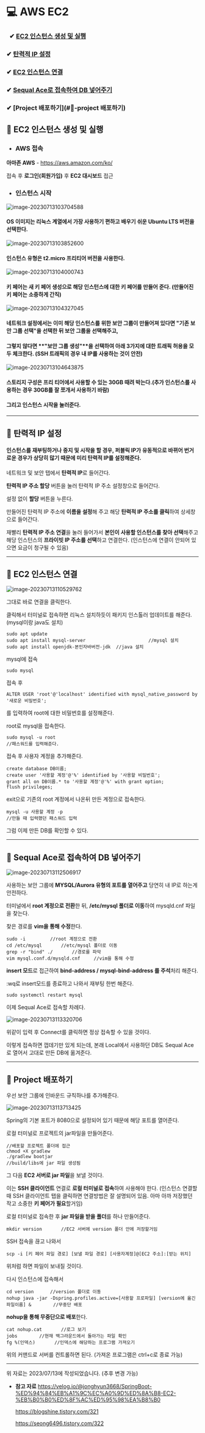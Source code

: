 💻 AWS EC2
=============



###     ✔ [EC2 인스턴스 생성 및 실행](#📖-EC2-인스턴스-생성-및-실행)

### ✔ [탄력적 IP 설정](#📖-탄력적-ip-설정)

### **✔ [EC2 인스턴스 연결](#📖-EC2-인스턴스-연결)**

### **✔ [Sequal Ace로 접속하여 DB 넣어주기](#📖-sequal-ace로-접속하여-db-넣어주기)**

### **✔ [Project 배포하기](#📖-project 배포하기)**



## 📖 EC2 인스턴스 생성 및 실행

* ### **AWS 접속**

**아마존 AWS** - https://aws.amazon.com/ko/

접속 후 **로그인(회원가입)** 후 **EC2 대시보드** 접근

* ### **인스턴스 시작**

![image-20230713103704588](image/os_image.png)

#### **OS 이미지**는 리눅스 계열에서 가장 사용하기 편하고 배우기 쉬운 **Ubuntu LTS 버전**을 선택한다.

![image-20230713103852600](image/instance_type.png)

#### **인스턴스 유형**은 **t2.micro 프리티어** 버전을 사용한다.

![image-20230713104000743](image/key.png)

#### **키 페어**는 **새 키 페어 생성**으로 해당 인스턴스에 대한 키 페어를 만들어 준다. (만들어진 키 페어는 소중하게 간직)

![image-20230713104327045](image/network.png)

#### **네트워크 설정**에서는 이미 해당 인스턴스를 위한 보안 그룹이 만들어져 있다면 "기존 보안 그룹 선택"을 선택한 뒤 보안 그룹을 선택해주고,

#### 그렇지 않다면 **"보안 그룹 생성"**을 선택하여 아래 **3가지에 대한 트래픽 허용을 모두 체크**한다. (SSH 트래픽의 경우 **내 IP**를 사용하는 것이 안전)

![image-20230713104643875](image/storage.png)

#### **스토리지 구성**은 프리 티어에서 사용할 수 있는 30GB 때려 박는다.(**추가 인스턴스를 사용하는 경우 30GB를 잘 쪼개서 사용하기 바람**)

#### 그리고 **인스턴스 시작**을 눌러준다.

---



## 📖 탄력적 IP 설정

#### 인스턴스를 재부팅하거나 중지 및 시작을 할 경우, 퍼블릭 IP가 유동적으로 바뀌어 번거로운 경우가 상당히 많기 때문에 미리 탄력적 IP를 설정해준다.

네트워크 및 보안 탭에서 **탄력적 IP**로 들어간다.

**탄력적 IP 주소 할당** 버튼을 눌러 탄력적 IP 주소 설정창으로 들어간다.

설정 없이 **할당** 버튼을 누른다. 

만들어진 탄력적 IP 주소에 **이름을 설정**해 주고 해당 **탄력적 IP 주소를 클릭**하여 상세창으로 들어간다.

재빨리 **탄력적 IP 주소 연결**을 눌러 들어가서 **본인이 사용할 인스턴스를 찾아 선택**해주고 해당 인스턴스의 **프라이빗 IP 주소를 선택**하고 연결한다. (인스턴스에 연결이 안되어 있으면 요금이 청구될 수 있음)

---



## 📖 EC2 인스턴스 연결

![image-20230713110529762](image/instance_link.png)

그대로 바로 연결을 클릭한다.

클릭해서 터미널로 접속하면 리눅스 설치하듯이 패키지 인스톨러 업데이트를 해준다. (mysql이랑 java도 설치)

```
sudo apt update
sudo apt install mysql-server						//mysql 설치
sudo apt install openjdk-본인자바버전-jdk	 //java 설치
```

mysql에 접속

```
sudo mysql
```

접속 후

```
ALTER USER 'root'@'localhost' identified with mysql_native_password by '새로운 비밀번호';
```

를 입력하여 root에 대한 비밀번호를 설정해준다.

root로 mysql을 접속한다.

```
sudo mysql -u root
//패스워드를 입력해준다.
```

접속 후 사용자 계정을 추가해준다.

```
create database DB이름;
create user '사용할 계정'@'%' identified by '사용할 비밀번호';
grant all on DB이름.* to '사용할 계정'@'%' with grant option;
flush privileges;
```

exit으로 기존의 root 계정에서 나온뒤 만든 계정으로 접속한다.

```
mysql -u 사용할 계정 -p
//만들 때 입력했던 패스워드 입력
```

그럼 이제 만든 DB를 확인할 수 있다.

---



## 📖 Sequal Ace로 접속하여 DB 넣어주기

![image-20230713112506917](image/mysql.png)

사용하는 보안 그룹에 **MYSQL/Aurora 유형의 포트를 열어주고** 당연히 내 IP로 하는게 안전하다.

터미널에서 **root 계정으로 전환**한 뒤, **/etc/mysql 폴더로 이동**하여 mysqld.cnf 파일을 찾는다.

찾은 경로를 **vim을 통해 수정**한다.

```
sudo -i			//root 계정으로 전환
cd /etc/mysql		//etc/mysql 폴더로 이동
grep -r "bind" ./		//경로를 파악
vim mysql.conf.d/mysqld.cnf		//vim을 통해 수정
```

**insert 모드**로 접근하여 **bind-address / mysql-bind-address 를 주석**처리 해준다.

:wq로 insert모드를 종료하고 나와서 재부팅 한번 해준다.

```
sudo systemctl restart mysql
```

이제 Sequal Ace로 접속할 차례다.

![image-20230713113320706](image/sequal_ace.png)

위같이 입력 후 Connect를 클릭하면 정상 접속할 수 있을 것이다.

이렇게 접속하면 껍데기만 있게 되는데, 본래 Local에서 사용하던 DB도 Sequal Ace로 열어서 고대로 만든 DB에 옮겨준다.

---



## 📖 Project 배포하기

우선 보안 그룹에 인바운드 규칙하나를 추가해준다.

![image-20230713113713425](image/port.png)

Spring의 기본 포트가 8080으로 설정되어 있기 때문에 해당 포트를 열어준다.

로컬 터미널로 프로젝트의 jar파일을 만들어준다.

```
//배포할 프로젝트 폴더에 접근
chmod +X gradlew
./gradlew bootjar
//build/libs에 jar 파일 생성됨
```

그 다음 **EC2 서버로 jar 파일**을 보낼 것이다.

이는 **SSH 클라이언트** 연결로 **로컬 터미널로 접속**하여 사용해야 한다. (인스턴스 연결할 때 SSH 클라이언트 탭을 클릭하면 연결방법은 잘 설명되어 있음. 아마 아까 저장했던 작고 소중한 **키 페어가 필요**할거임)

로컬 터미널로 접속한 후 **jar 파일을 받을 폴더**를 하나 만들어준다.

```
mkdir version		//EC2 서버에 version 폴더 안에 저장할거임
```

SSH 접속을 끊고 나와서

```
scp -i [키 페어 파일 경로] [보낼 파일 경로] [사용자계정]@[EC2 주소]:[받는 위치]
```

위처럼 하면 파일이 보내질 것이다.

다시 인스턴스에 접속해서

```
cd version		//version 폴더로 이동
nohup java -jar -Dspring.profiles.active=[사용할 프로파일] [version에 옮긴 파일이름] &		//무중단 배포
```

**nohup을 통해 무중단으로 배포**한다.

```
cat nohup.cat		//로그 보기
jobs		//현재 백그라운드에서 돌아가는 파일 확인
fg %(인덱스)		//인덱스에 해당하는 프로그램 가져오기
```

위의 커맨드로 서버를 컨트롤하면 된다. (가져온 프로그램은 ctrl+c로 종료 가능)

***

위 자료는 2023/07/13에 작성되었습니다. (추후 변경 가능)

+ **참고 자료**
  https://velog.io/@jonghyun3668/SpringBoot-%ED%94%84%EB%A1%9C%EC%A0%9D%ED%8A%B8-EC2-%EB%B0%B0%ED%8F%AC%ED%95%98%EA%B8%B0

  https://blogshine.tistory.com/321

  https://seong6496.tistory.com/322

  